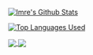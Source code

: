 [![Imre's Github Stats](https://github-readme-stats.vercel.app/api?username=idpolik)](https://github.com/anuraghazra/github-readme-stats)

[![Top Languages Used](https://github-readme-stats.vercel.app/api/top-langs/?username=anuraghazra)](https://github.com/anuraghazra/github-readme-stats)

<a href="https://github.com/anuraghazra/github-readme-stats">
  <img align="center" src="[![Imre's Github Stats](https://github-readme-stats.vercel.app/api?username=idpolik)](https://github.com/anuraghazra/github-readme-stats)" />
</a>
<a href="https://github.com/anuraghazra/github-readme-stats">
  <img align="center" src="[![Top Languages Used](https://github-readme-stats.vercel.app/api/top-langs/?username=anuraghazra)](https://github.com/anuraghazra/github-readme-stats)" />
</a>
